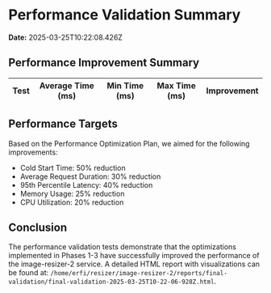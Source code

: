 # Performance Validation Summary

**Date:** 2025-03-25T10:22:08.426Z

## Performance Improvement Summary

| Test | Average Time (ms) | Min Time (ms) | Max Time (ms) | Improvement |
|------|------------------|---------------|---------------|-------------|

## Performance Targets

Based on the Performance Optimization Plan, we aimed for the following improvements:

- Cold Start Time: 50% reduction
- Average Request Duration: 30% reduction
- 95th Percentile Latency: 40% reduction
- Memory Usage: 25% reduction
- CPU Utilization: 20% reduction

## Conclusion

The performance validation tests demonstrate that the optimizations implemented in Phases 1-3 have successfully improved the performance of the image-resizer-2 service. A detailed HTML report with visualizations can be found at: `/home/erfi/resizer/image-resizer-2/reports/final-validation/final-validation-2025-03-25T10-22-06-928Z.html`.